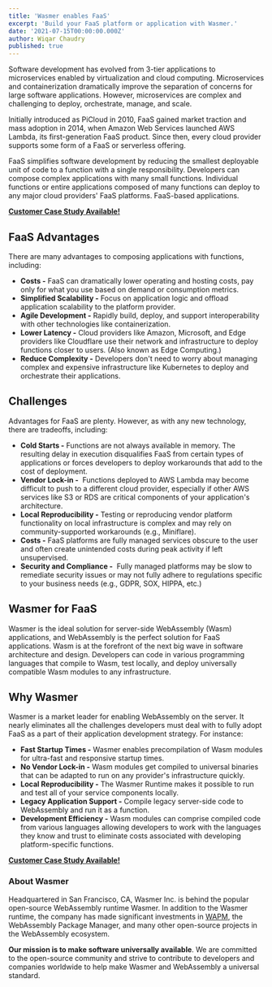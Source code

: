 ```yaml
---
title: 'Wasmer enables FaaS'
excerpt: 'Build your FaaS platform or application with Wasmer.'
date: '2021-07-15T00:00:00.000Z'
author: Wiqar Chaudry
published: true
---
```


Software development has evolved from 3-tier applications to microservices enabled by virtualization and cloud computing. Microservices and containerization dramatically improve the separation of concerns for large software applications. However, microservices are complex and challenging to deploy, orchestrate, manage, and scale.

Initially introduced as PiCloud in 2010, FaaS gained market traction and mass adoption in 2014, when Amazon Web Services launched AWS Lambda, its first-generation FaaS product. Since then, every cloud provider supports some form of a FaaS or serverless offering.

FaaS simplifies software development by reducing the smallest deployable unit of code to a function with a single responsibility. Developers can compose complex applications with many small functions. Individual functions or entire applications composed of many functions can deploy to any major cloud providers' FaaS platforms. FaaS-based applications.

**[Customer Case Study Available!](https://wasmer.io/case-studies/fluence)**

## FaaS Advantages

There are many advantages to composing applications with functions, including:

- **Costs -** FaaS can dramatically lower operating and hosting costs, pay only for what you use based on demand or consumption metrics.
- **Simplified Scalability -** Focus on application logic and offload application scalability to the platform provider.
- **Agile Development -** Rapidly build, deploy, and support interoperability with other technologies like containerization.
- **Lower Latency -** Cloud providers like Amazon, Microsoft, and Edge providers like Cloudflare use their network and infrastructure to deploy functions closer to users. (Also known as Edge Computing.)
- **Reduce Complexity -** Developers don't need to worry about managing complex and expensive infrastructure like Kubernetes to deploy and orchestrate their applications.

## Challenges

Advantages for FaaS are plenty. However, as with any new technology, there are tradeoffs, including:

- **Cold Starts -** Functions are not always available in memory. The resulting delay in execution disqualifies FaaS from certain types of applications or forces developers to deploy workarounds that add to the cost of deployment.
- **Vendor Lock-in -**  Functions deployed to AWS Lambda may become difficult to push to a different cloud provider, especially if other AWS services like S3 or RDS are critical components of your application's architecture.
- **Local Reproducibility -** Testing or reproducing vendor platform functionality on local infrastructure is complex and may rely on community-supported workarounds (e.g., Miniflare).
- **Costs -** FaaS platforms are fully managed services obscure to the user and often create unintended costs during peak activity if left unsupervised.
- **Security and Compliance -**  Fully managed platforms may be slow to remediate security issues or may not fully adhere to regulations specific to your business needs (e.g., GDPR, SOX, HIPPA, etc.)

## Wasmer for FaaS

Wasmer is the ideal solution for server-side WebAssembly (Wasm) applications, and WebAssembly is the perfect solution for FaaS applications. Wasm is at the forefront of the next big wave in software architecture and design. Developers can code in various programming languages that compile to Wasm, test locally, and deploy universally compatible Wasm modules to any infrastructure.

## Why Wasmer

Wasmer is a market leader for enabling WebAssembly on the server. It nearly eliminates all the challenges developers must deal with to fully adopt FaaS as a part of their application development strategy. For instance:

- **Fast Startup Times -** Wasmer enables precompilation of Wasm modules for ultra-fast and responsive startup times.
- **No Vendor Lock-in -** Wasm modules get compiled to universal binaries that can be adapted to run on any provider's infrastructure quickly.
- **Local Reproducibility -** The Wasmer Runtime makes it possible to run and test all of your service components locally.
- **Legacy Application Support -** Compile legacy server-side code to WebAssembly and run it as a function.
- **Development Efficiency -** Wasm modules can comprise compiled code from various languages allowing developers to work with the languages they know and trust to eliminate costs associated with developing platform-specific functions.

**[Customer Case Study Available!](https://wasmer.io/case-studies/fluence)**

### **About Wasmer**

Headquartered in San Francisco, CA, Wasmer Inc. is behind the popular open-source WebAssembly runtime Wasmer. In addition to the Wasmer runtime, the company has made significant investments in [WAPM](https://wapm.io/), the WebAssembly Package Manager, and many other open-source projects in the WebAssembly ecosystem.

**Our mission is to make software universally available**. We are committed to the open-source community and strive to contribute to developers and companies worldwide to help make Wasmer and WebAssembly a universal standard.